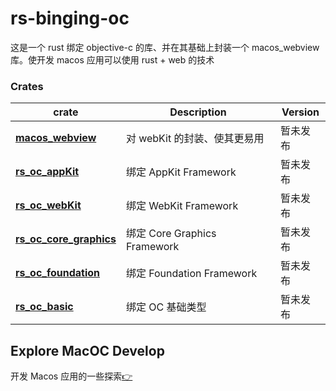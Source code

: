 # rs-binging-oc

这是一个 rust 绑定 objective-c 的库、并在其基础上封装一个 macos_webview 库。使开发 macos 应用可以使用 rust + web 的技术

### Crates

| crate                       | Description                  | Version  |
| --------------------------- | ---------------------------- | -------- |
| [**macos_webview**]()       | 对 webKit 的封装、使其更易用 | 暂未发布 |
| [**rs_oc_appKit**]()        | 绑定 AppKit Framework        | 暂未发布 |
| [**rs_oc_webKit**]()        | 绑定 WebKit Framework        | 暂未发布 |
| [**rs_oc_core_graphics**]() | 绑定 Core Graphics Framework | 暂未发布 |
| [**rs_oc_foundation**]()    | 绑定 Foundation Framework    | 暂未发布 |
| [**rs_oc_basic**]()         | 绑定 OC 基础类型             | 暂未发布 |

## Explore MacOC Develop

开发 Macos 应用的一些探索[👉](https://github.com/zhengAnBin/Explore-MacOS-Developer)
